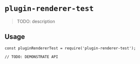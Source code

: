 # `plugin-renderer-test`

> TODO: description

## Usage

```
const pluginRendererTest = require('plugin-renderer-test');

// TODO: DEMONSTRATE API
```

